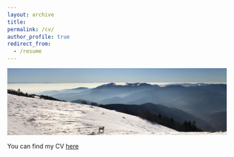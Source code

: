 ```yaml
---
layout: archive
title: 
permalink: /cv/
author_profile: true
redirect_from:
  - /resume
---
```


![Franche-Comté is beautiful.](https://github.com/clementmontes/clementmontes.github.io/blob/master/images/FrancheComte.png)

You can find my CV [here](https://clementmontes.github.io/files/CM_CV.pdf)

